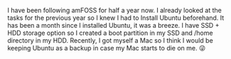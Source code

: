I have been following amFOSS for half a year now. I already looked at the tasks for the previous year so I knew I had to Install Ubuntu beforehand. It has been a month since I installed Ubuntu, it was a breeze. I have SSD + HDD storage option so I created a boot partition in my SSD and /home directory in my HDD. Recently, I got myself a Mac so I think I would be keeping Ubuntu as a backup in case my Mac starts to die on me. 😜
